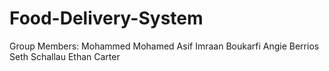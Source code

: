 # Food-Delivery-System
Group Members:
Mohammed Mohamed Asif 
Imraan Boukarfi 
Angie Berrios
Seth Schallau
Ethan Carter

